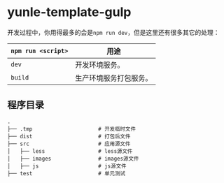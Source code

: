 # yunle-template-gulp

开发过程中，你用得最多的会是`npm run dev`，但是这里还有很多其它的处理：


|`npm run <script>`|用途|
|------------------|-----------|
|`dev`|开发环境服务。|
|`build`|生产环境服务打包服务。|

## 程序目录

```
.
├── .tmp                     # 开发临时文件
├── dist                     # 打包后文件
├── src                      # 应用源文件
│   ├── less                 # less源文件
│   ├── images               # images源文件
│   ├── js                   # js源文件
├── test                     # 单元测试
```
